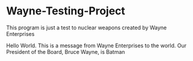 # Wayne-Testing-Project
This program is just a test to nuclear weapons created by Wayne Enterprises

Hello World. This is a message from Wayne Enterprises to the world. Our President of the Board, Bruce Wayne, is Batman

